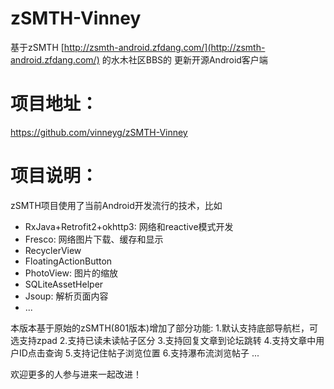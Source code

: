 # zSMTH-Vinney

基于zSMTH [http://zsmth-android.zfdang.com/](http://zsmth-android.zfdang.com/) 的水木社区BBS的
更新开源Android客户端


# 项目地址：
https://github.com/vinneyg/zSMTH-Vinney



# 项目说明：


zSMTH项目使用了当前Android开发流行的技术，比如

* RxJava+Retrofit2+okhttp3: 网络和reactive模式开发
* Fresco: 网络图片下载、缓存和显示
* RecyclerView
* FloatingActionButton
* PhotoView: 图片的缩放
* SQLiteAssetHelper
* Jsoup: 解析页面内容
* ...

本版本基于原始的zSMTH(801版本)增加了部分功能:
1.默认支持底部导航栏，可选支持zpad
2.支持已读未读帖子区分
3.支持回复文章到论坛跳转
4.支持文章中用户ID点击查询
5.支持记住帖子浏览位置
6.支持瀑布流浏览帖子
...

欢迎更多的人参与进来一起改进！

